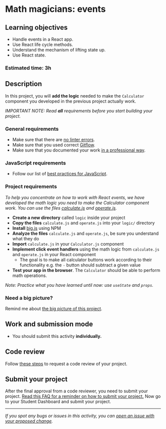 # Math magicians: events

## Learning objectives

- Handle events in a React app.
- Use React life cycle methods.
- Understand the mechanism of lifting state up.
- Use React state.

### Estimated time: 3h

## Description

In this project, you will **add the logic** needed to make the `Calculator` component you developed in the previous project actually work.

_IMPORTANT NOTE: Read **all** requirements before you start building your project._

### General requirements

- Make sure that there are [no linter errors](https://github.com/microverseinc/linters-config).
- Make sure that you used correct [Gitflow](https://github.com/microverseinc/curriculum-transversal-skills/blob/main/git-github/articles/gitflow.md).
- Make sure that you documented your work [in a professional way](https://github.com/microverseinc/curriculum-transversal-skills/blob/main/documentation/articles/professional_repo_rules.md).

### JavaScript requirements

- Follow our list of [best practices for JavaScript](https://github.com/microverseinc/curriculum-html-css/blob/main/articles/javascript_best_practices.md).

### Project requirements

_To help you concentrate on how to work with React events, we have developed the math logic you need to make the Calculator component work. You can use the files [calculate.js](./code-samples/calculate.js) and [operate.js](./code-samples/operate.js)._

- **Create a new directory** called `logic` inside your project
- **Copy the files** `calculate.js` and `operate.js` into your `logic/` directory
- **Install** [big.js](https://www.npmjs.com/package/big.js) using NPM
- **Analyze the files** `calculate.js` and `operate.js`, be sure you understand what they do 
- **Import** `calculate.js` in your `Calculator.js` component
- **Implement click event handlers** using the math logic from `calculate.js` and `operate.js` in your React component
   - The goal is to make all calculator buttons work according to their functionality e.g. the `-` button should subtract a given value
- **Test your app in the browser**. The `Calculator` should be able to perform math operations.

_Note: Practice what you have learned until now: use `useState` and `props`._

### Need a big picture?

Remind me about [the big picture of this project](./sneak_peek.md).

## Work and submission mode

- You should submit this activity **individually.**

## Code review

Follow [these steps](https://github.com/microverseinc/curriculum-transversal-skills/blob/main/code-review/articles/how_to_ask_for_a_code_review.md) to request a code review of your project.

## Submit your project

After the final approval from a code reviewer, you need to submit your project.
[Read this FAQ for a reminder on how to submit your project.](https://microverse.zendesk.com/hc/en-us/articles/360061344234)
Now go to your Student Dashboard and submit your project.

---

_If you spot any bugs or issues in this activity, you can [open an issue with your proposed change](https://github.com/microverseinc/curriculum-transversal-skills/blob/main/git-github/articles/open_issue.md)._
